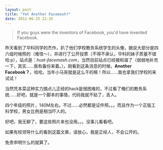 ```yaml
---
layout: post
title: "Yet Another Facemash?"
date: 2012-06-25 22:35
---
```

> If you guys were the inventors of Facebook, you'd have invented Facebook.

昨天看到了华科同学的杰作，扒了他们学校教务系统学生的头像，据说大部分是四六级时候照的（难怪～），并进行了公开投票（不得不承认，华科的妹子质量不错哈:p），站点是：*hust-facemash.com*，当然目前站点已经被和谐了（弱弱地补充一下，其实……我有备份来着。）。刚看到这条消息的时候，**Another Facebook？**，哈哈，当年小马哥就是这么干的嘛！所以……我也拿我们学校的来试试！

当然凭本菜这种实力搞点儿正经的hack是很困难的，不过看了俺们的教务系统……好吧，就是一个脚本的事情，代码我就不贴了，丢人。

四个年级的照片，140M左右。不过……必然都是证件照。。。而且作为一个正版工科学校，男女比例是相当吓人的。

好吧，我无聊了，要这些照片来也没用。。。没事儿看看吧。

如果有校领导什么的看到这篇文章，请放心，我是正经人，不会公开的。

免责申明什么的就算了。
